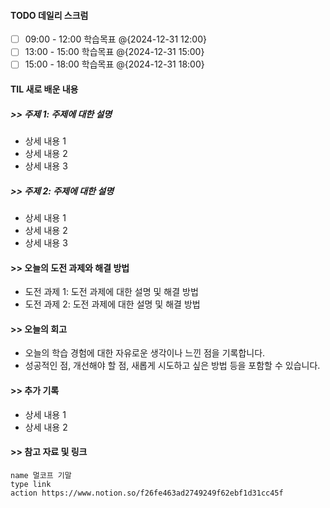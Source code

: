 
#### TODO 데일리 스크럼

- [ ] 09:00 - 12:00 학습목표 @{2024-12-31 12:00}
- [ ] 13:00 - 15:00 학습목표 @{2024-12-31 15:00}
- [ ] 15:00 - 18:00 학습목표 @{2024-12-31 18:00}

#### TIL 새로 배운 내용
##### >> 주제 1: 주제에 대한 설명

- 상세 내용 1
- 상세 내용 2
- 상세 내용 3

##### >> 주제 2: 주제에 대한 설명

- 상세 내용 1
- 상세 내용 2
- 상세 내용 3

#### >> 오늘의 도전 과제와 해결 방법

- 도전 과제 1: 도전 과제에 대한 설명 및 해결 방법
- 도전 과제 2: 도전 과제에 대한 설명 및 해결 방법

#### >> 오늘의 회고

- 오늘의 학습 경험에 대한 자유로운 생각이나 느낀 점을 기록합니다.
- 성공적인 점, 개선해야 할 점, 새롭게 시도하고 싶은 방법 등을 포함할 수 있습니다.

#### >> 추가 기록

- 상세 내용 1
- 상세 내용 2

#### >> 참고 자료 및 링크


```button
name 멀코프 기말
type link
action https://www.notion.so/f26fe463ad2749249f62ebf1d31cc45f
```


